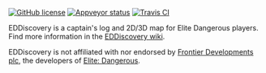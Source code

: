 [![GitHub license](https://img.shields.io/badge/license-Apache%202-blue.svg)](https://raw.githubusercontent.com/EDDiscovery/EDDiscovery/master/LICENSE.md)
[![Appveyor status](https://img.shields.io/appveyor/ci/EDDiscovery/EDDiscovery.svg?label=Windows%20build)](https://ci.appveyor.com/project/EDDiscovery/eddiscovery/branch/master)
[![Travis CI](https://img.shields.io/travis/EDDiscovery/EDDiscovery/master.svg?label=Mono%20build)](https://travis-ci.org/EDDiscovery/EDDiscovery/branches)

EDDiscovery is a captain's log and 2D/3D map for Elite Dangerous players. Find more information in the [EDDiscovery wiki](https://github.com/EDDiscovery/EDDiscovery/wiki).

EDDiscovery is not affiliated with nor endorsed by [Frontier Developments plc](http://frontier.co.uk/), the developers of [Elite: Dangerous](https://www.elitedangerous.com/).
